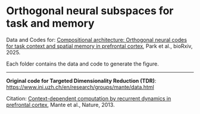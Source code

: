# Orthogonal neural subspaces for task and memory
Data and Codes for: <a href="https://doi.org/10.1101/2025.02.25.640211" target="_blank">Compositional architecture: Orthogonal neural codes for task context and spatial memory in prefrontal cortex</a>, Park et al., bioRxiv, 2025.

<p></p>

Each folder contains the data and code to generate the figure.

<p></p>
<hr>
<p></p>

<b>Original code for Targeted Dimensionality Reduction (TDR)</b>:
https://www.ini.uzh.ch/en/research/groups/mante/data.html<p></p>
Citation: <a href="https://www.nature.com/articles/nature127421" target="_blank">Context-dependent computation by recurrent dynamics in prefrontal cortex</a>, Mante et al., Nature, 2013.
